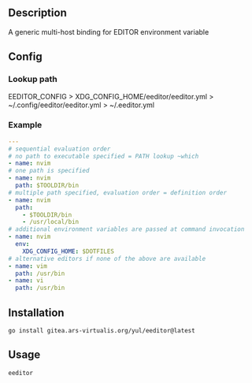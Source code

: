 ## Description

A generic multi-host binding for EDITOR environment variable

## Config

### Lookup path

EEDITOR_CONFIG > XDG_CONFIG_HOME/eeditor/eeditor.yml > ~/.config/eeditor/eeditor.yml > ~/.eeditor.yml

### Example

```yaml
---
# sequential evaluation order
# no path to executable specified = PATH lookup ~which
- name: nvim
# one path is specified
- name: nvim
  path: $TOOLDIR/bin
# multiple path specified, evaluation order = definition order
- name: nvim
  path:
    - $TOOLDIR/bin
    - /usr/local/bin
# additional environment variables are passed at command invocation
- name: nvim
  env:
    XDG_CONFIG_HOME: $DOTFILES
# alternative editors if none of the above are available
- name: vim
  path: /usr/bin
- name: vi
  path: /usr/bin
```

## Installation

```shell
go install gitea.ars-virtualis.org/yul/eeditor@latest
```

## Usage

```shell
eeditor
```
